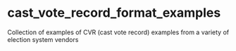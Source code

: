 # cast_vote_record_format_examples
Collection of examples of CVR (cast vote record) examples from a variety of election system vendors
